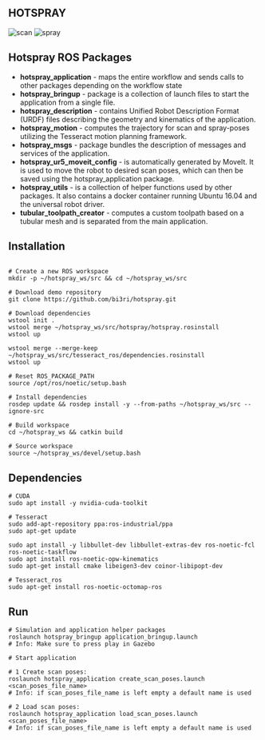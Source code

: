 ## HOTSPRAY

![scan](.graphics/scan01.gif)
![spray](.graphics/spray01.gif)


## Hotspray ROS Packages
* **hotspray_application** - maps the entire workflow and sends calls to other packages depending on the workflow state <br>
* <b>hotspray_bringup</b> - package is a collection of launch files to start the application from a single file. <br>
* <b>hotspray_description</b> - contains Unified Robot Description Format (URDF) files describing the geometry and kinematics of the application. <br>
* <b>hotspray_motion</b> - computes the trajectory for scan and spray-poses utilizing the Tesseract motion planning framework. <br>
* <b>hotspray_msgs</b> - package bundles the description of messages and services of the application. <br>
* <b>hotspray_ur5_moveit_config</b> - is automatically generated by MoveIt. It is used to move the robot to desired scan poses, which can then be saved using the hotspray_application package. <br>
* <b>hotspray_utils</b> - is a collection of helper functions used by other packages. It also contains a docker container running Ubuntu 16.04 and the universal robot driver. 
* <b>tubular_toolpath_creator</b> - computes a custom toolpath based on a tubular mesh and is separated from the main application. <br>



## Installation

```shell

# Create a new ROS workspace
mkdir -p ~/hotspray_ws/src && cd ~/hotspray_ws/src

# Download demo repository
git clone https://github.com/bi3ri/hotspray.git

# Download dependencies
wstool init .
wstool merge ~/hotspray_ws/src/hotspray/hotspray.rosinstall
wstool up

wstool merge --merge-keep ~/hotspray_ws/src/tesseract_ros/dependencies.rosinstall
wstool up

# Reset ROS_PACKAGE_PATH
source /opt/ros/noetic/setup.bash

# Install dependencies 
rosdep update && rosdep install -y --from-paths ~/hotspray_ws/src --ignore-src 

# Build workspace
cd ~/hotspray_ws && catkin build 

# Source workspace
source ~/hotspray_ws/devel/setup.bash

```

## Dependencies
```shell
# CUDA
sudo apt install -y nvidia-cuda-toolkit 

# Tesseract
sudo add-apt-repository ppa:ros-industrial/ppa
sudo apt-get update

sudo apt install -y libbullet-dev libbullet-extras-dev ros-noetic-fcl ros-noetic-taskflow 
sudo apt install ros-noetic-opw-kinematics 
sudo apt-get install cmake libeigen3-dev coinor-libipopt-dev

# Tesseract_ros
sudo apt-get install ros-noetic-octomap-ros

```

## Run

```shell
# Simulation and application helper packages
roslaunch hotspray_bringup application_bringup.launch
# Info: Make sure to press play in Gazebo

# Start application

# 1 Create scan poses:
roslaunch hotspray_application create_scan_poses.launch <scan_poses_file_name> 
# Info: if scan_poses_file_name is left empty a default name is used

# 2 Load scan poses:
roslaunch hotspray_application load_scan_poses.launch <scan_poses_file_name> 
# Info: if scan_poses_file_name is left empty a default name is used

```
